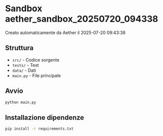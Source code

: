 # Sandbox aether_sandbox_20250720_094338

Creato automaticamente da Aether il 2025-07-20 09:43:38

## Struttura
- `src/` - Codice sorgente
- `tests/` - Test
- `data/` - Dati
- `main.py` - File principale

## Avvio
```bash
python main.py
```

## Installazione dipendenze
```bash
pip install -r requirements.txt
```
